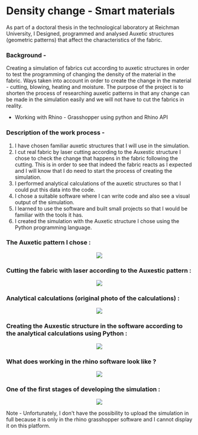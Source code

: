 # Density change - Smart materials
As part of a doctoral thesis in the technological laboratory at Reichman University, I Designed, programmed and analysed Auxetic structures (geometric patterns) 
that affect the characteristics of the fabric.

### Background -

Creating a simulation of fabrics cut according to auxetic structures in order to test the programming of changing the density of the material in the fabric.
Ways taken into account in order to create the change in the material - cutting, blowing, heating and moisture.
The purpose of the project is to shorten the process of researching auxetic patterns in that any change can be made in the simulation easily
and we will not have to cut the fabrics in reality.

- Working with Rhino - Grasshopper using python and Rhino API

### Description of the work process -

1. I have chosen familiar auxetic structures that I will use in the simulation.
2. I cut real fabric by laser cutting according to the Auxestic structure I chose to check the change that happens      in the fabric following the cutting.
   This is in order to see that indeed the fabric reacts as I expected and I will know that I do need to start the      process of creating the simulation.
3. I performed analytical calculations of the auxetic structures so that I could put this data into the code.
4. I chose a suitable software where I can write code and also see a visual output of the simulation.
5. I learned to use the software and built small projects so that I would be familiar with the tools it has.
6. I created the simulation with the Auxetic structure I chose using the Python programming language.


### The Auxetic pattern I chose :

<p align="center">
<img src="https://github.com/omriamidi/Tray_Robot/assets/111886837/61073b85-3848-49da-8432-406719237cb4">
</p>

### Cutting the fabric with laser according to the Auxestic pattern :

<p align="center">
<img src="https://github.com/omriamidi/Tray_Robot/assets/111886837/fc9613ec-5355-412d-a5bb-0141d7c56de7">
</p>

### Analytical calculations (original photo of the calculations) :

<p align="center">
<img src="https://github.com/omriamidi/Tray_Robot/assets/111886837/99a31c91-de9b-4247-815b-46214e131216">
</p>

### Creating the Auxestic structure in the software according to the analytical calculations using Python :

<p align="center">
<img src="https://github.com/omriamidi/Tray_Robot/assets/111886837/bccf74c4-1bc5-42f2-9fdc-0a0bce68b16d">
</p>

### What does working in the rhino software look like ?

<p align="center">
<img src="https://github.com/omriamidi/Tray_Robot/assets/111886837/4eea14e2-1d7d-4312-8903-e2b3d12828e9">
</p>

### One of the first stages of developing the simulation :

<p align="center">
<img src="https://github.com/omriamidi/Tray_Robot/assets/111886837/b9b65870-12e5-49c1-ad8e-01a46bf511c9">
</p>


Note - 
Unfortunately, I don't have the possibility to upload the simulation in full because it is only in the rhino grasshopper software and I cannot display it on this platform.
